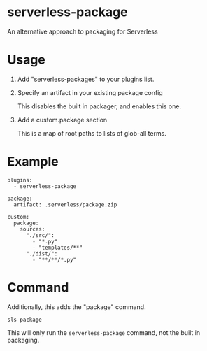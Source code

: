 # serverless-package
An alternative approach to packaging for Serverless

# Usage

1. Add "serverless-packages" to your plugins list.

1. Specify an artifact in your existing package config

   This disables the built in packager, and enables this one.

1. Add a custom.package section

   This is a map of root paths to lists of glob-all terms.
   
# Example

```
plugins:
  - serverless-package

package:
  artifact: .serverless/package.zip

custom:
  package:
    sources:
      "./src/":
        - "*.py"
        - "templates/**"
      "./dist/":
        - "**/**/*.py"
```

# Command

Additionally, this adds the "package" command.

```
sls package
```

This will only run the `serverless-package` command, not the built in packaging.
